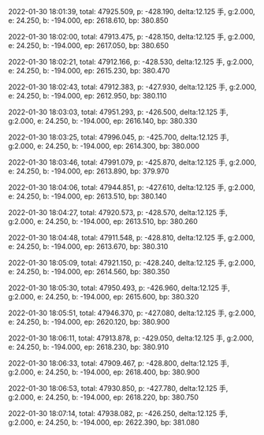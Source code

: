 2022-01-30 18:01:39, total: 47925.509, p: -428.190, delta:12.125 手, g:2.000, e: 24.250, b: -194.000, ep: 2618.610, bp: 380.850

2022-01-30 18:02:00, total: 47913.475, p: -428.150, delta:12.125 手, g:2.000, e: 24.250, b: -194.000, ep: 2617.050, bp: 380.650

2022-01-30 18:02:21, total: 47912.166, p: -428.530, delta:12.125 手, g:2.000, e: 24.250, b: -194.000, ep: 2615.230, bp: 380.470

2022-01-30 18:02:43, total: 47912.383, p: -427.930, delta:12.125 手, g:2.000, e: 24.250, b: -194.000, ep: 2612.950, bp: 380.110

2022-01-30 18:03:03, total: 47951.293, p: -426.500, delta:12.125 手, g:2.000, e: 24.250, b: -194.000, ep: 2616.140, bp: 380.330

2022-01-30 18:03:25, total: 47996.045, p: -425.700, delta:12.125 手, g:2.000, e: 24.250, b: -194.000, ep: 2614.300, bp: 380.000

2022-01-30 18:03:46, total: 47991.079, p: -425.870, delta:12.125 手, g:2.000, e: 24.250, b: -194.000, ep: 2613.890, bp: 379.970

2022-01-30 18:04:06, total: 47944.851, p: -427.610, delta:12.125 手, g:2.000, e: 24.250, b: -194.000, ep: 2613.510, bp: 380.140

2022-01-30 18:04:27, total: 47920.573, p: -428.570, delta:12.125 手, g:2.000, e: 24.250, b: -194.000, ep: 2613.510, bp: 380.260

2022-01-30 18:04:48, total: 47911.548, p: -428.810, delta:12.125 手, g:2.000, e: 24.250, b: -194.000, ep: 2613.670, bp: 380.310

2022-01-30 18:05:09, total: 47921.150, p: -428.240, delta:12.125 手, g:2.000, e: 24.250, b: -194.000, ep: 2614.560, bp: 380.350

2022-01-30 18:05:30, total: 47950.493, p: -426.960, delta:12.125 手, g:2.000, e: 24.250, b: -194.000, ep: 2615.600, bp: 380.320

2022-01-30 18:05:51, total: 47946.370, p: -427.080, delta:12.125 手, g:2.000, e: 24.250, b: -194.000, ep: 2620.120, bp: 380.900

2022-01-30 18:06:11, total: 47913.878, p: -429.050, delta:12.125 手, g:2.000, e: 24.250, b: -194.000, ep: 2618.230, bp: 380.910

2022-01-30 18:06:33, total: 47909.467, p: -428.800, delta:12.125 手, g:2.000, e: 24.250, b: -194.000, ep: 2618.400, bp: 380.900

2022-01-30 18:06:53, total: 47930.850, p: -427.780, delta:12.125 手, g:2.000, e: 24.250, b: -194.000, ep: 2618.220, bp: 380.750

2022-01-30 18:07:14, total: 47938.082, p: -426.250, delta:12.125 手, g:2.000, e: 24.250, b: -194.000, ep: 2622.390, bp: 381.080